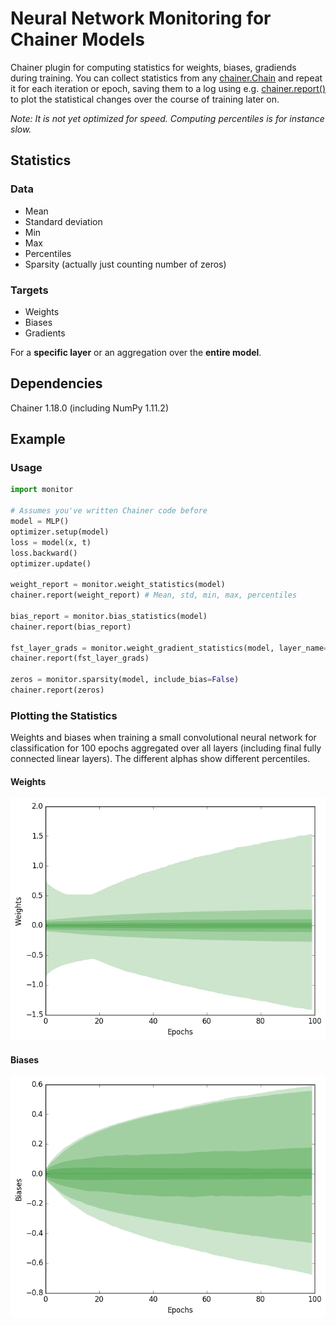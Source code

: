 # Neural Network Monitoring for Chainer Models

Chainer plugin for computing statistics for weights, biases, gradiends during training. You can collect statistics from any [chainer.Chain](http://docs.chainer.org/en/stable/reference/core/link.html) and repeat it for each iteration or epoch, saving them to a log using e.g. [chainer.report()](http://docs.chainer.org/en/stable/reference/util/reporter.html) to plot the statistical changes over the course of training later on.

*Note: It is not yet optimized for speed. Computing percentiles is for instance slow.*

## Statistics

### Data

- Mean
- Standard deviation
- Min
- Max
- Percentiles
- Sparsity (actually just counting number of zeros)

### Targets

- Weights
- Biases
- Gradients

For a **specific layer** or an aggregation over the **entire model**.

## Dependencies

Chainer 1.18.0 (including NumPy 1.11.2)

## Example

### Usage

```python
import monitor

# Assumes you've written Chainer code before
model = MLP()
optimizer.setup(model)
loss = model(x, t)
loss.backward()
optimizer.update()

weight_report = monitor.weight_statistics(model)
chainer.report(weight_report) # Mean, std, min, max, percentiles

bias_report = monitor.bias_statistics(model)
chainer.report(bias_report)

fst_layer_grads = monitor.weight_gradient_statistics(model, layer_name='fc1')
chainer.report(fst_layer_grads)

zeros = monitor.sparsity(model, include_bias=False)
chainer.report(zeros)
```

### Plotting the Statistics

Weights and biases when training a small convolutional neural network for classification for 100 epochs aggregated over all layers (including final fully connected linear layers). The different alphas show different percentiles.

#### Weights

<img src="./samples/weights.png" width="512px;"/>

#### Biases

<img src="./samples/biases.png" width="512px;"/>
